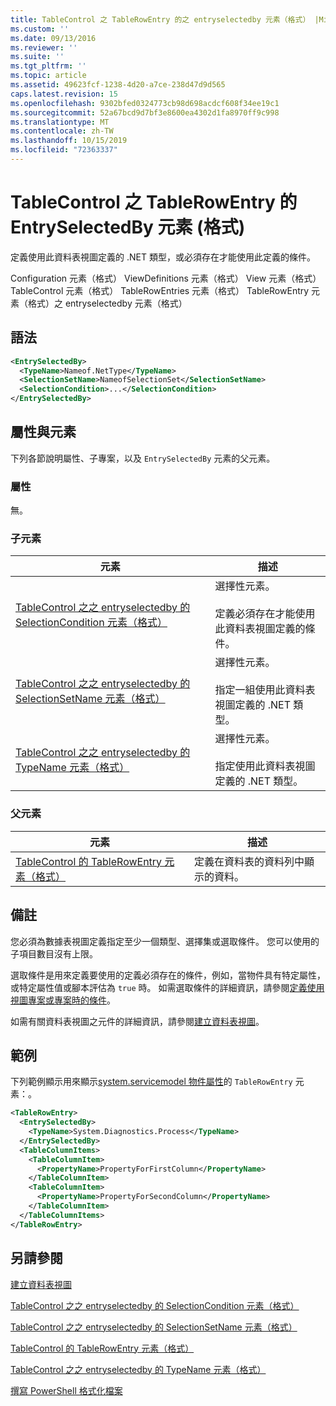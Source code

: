 ```yaml
---
title: TableControl 之 TableRowEntry 的之 entryselectedby 元素（格式） |Microsoft Docs
ms.custom: ''
ms.date: 09/13/2016
ms.reviewer: ''
ms.suite: ''
ms.tgt_pltfrm: ''
ms.topic: article
ms.assetid: 49623fcf-1238-4d20-a7ce-238d47d9d565
caps.latest.revision: 15
ms.openlocfilehash: 9302bfed0324773cb98d698acdcf608f34ee19c1
ms.sourcegitcommit: 52a67bcd9d7bf3e8600ea4302d1fa8970ff9c998
ms.translationtype: MT
ms.contentlocale: zh-TW
ms.lasthandoff: 10/15/2019
ms.locfileid: "72363337"
---
```

# <a name="entryselectedby-element-for-tablerowentry--for-tablecontrol-format"></a>TableControl 之 TableRowEntry 的 EntrySelectedBy 元素 (格式)

定義使用此資料表視圖定義的 .NET 類型，或必須存在才能使用此定義的條件。

Configuration 元素（格式） ViewDefinitions 元素（格式） View 元素（格式） TableControl 元素（格式） TableRowEntries 元素（格式） TableRowEntry 元素（格式）之 entryselectedby 元素（格式）

## <a name="syntax"></a>語法

```xml
<EntrySelectedBy>
  <TypeName>Nameof.NetType</TypeName>
  <SelectionSetName>NameofSelectionSet</SelectionSetName>
  <SelectionCondition>...</SelectionCondition>
</EntrySelectedBy>
```

## <a name="attributes-and-elements"></a>屬性與元素

下列各節說明屬性、子專案，以及 `EntrySelectedBy` 元素的父元素。

### <a name="attributes"></a>屬性

無。

### <a name="child-elements"></a>子元素

|元素|描述|
|-------------|-----------------|
|[TableControl 之之 entryselectedby 的 SelectionCondition 元素（格式）](./selectioncondition-element-for-entryselectedby-for-tablecontrol-format.md)|選擇性元素。<br /><br /> 定義必須存在才能使用此資料表視圖定義的條件。|
|[TableControl 之之 entryselectedby 的 SelectionSetName 元素（格式）](./selectionsetname-element-for-entryselectedby-for-tablecontrol-format.md)|選擇性元素。<br /><br /> 指定一組使用此資料表視圖定義的 .NET 類型。|
|[TableControl 之之 entryselectedby 的 TypeName 元素（格式）](./typename-element-for-entryselectedby-for-tablecontrol-format.md)|選擇性元素。<br /><br /> 指定使用此資料表視圖定義的 .NET 類型。|

### <a name="parent-elements"></a>父元素

|元素|描述|
|-------------|-----------------|
|[TableControl 的 TableRowEntry 元素（格式）](./tablerowentry-element-for-tablerowentries-for-tablecontrol-format.md)|定義在資料表的資料列中顯示的資料。|

## <a name="remarks"></a>備註

您必須為數據表視圖定義指定至少一個類型、選擇集或選取條件。 您可以使用的子項目數目沒有上限。

選取條件是用來定義要使用的定義必須存在的條件，例如，當物件具有特定屬性，或特定屬性值或腳本評估為 `true` 時。 如需選取條件的詳細資訊，請參閱[定義使用視圖專案或專案時的條件](./defining-conditions-for-displaying-data.md)。

如需有關資料表視圖之元件的詳細資訊，請參閱[建立資料表視圖](./creating-a-table-view.md)。

## <a name="example"></a>範例

下列範例顯示用來顯示[system.servicemodel 物件屬性](/dotnet/api/System.Diagnostics.Process)的 `TableRowEntry` 元素：。

```xml
<TableRowEntry>
  <EntrySelectedBy>
    <TypeName>System.Diagnostics.Process</TypeName>
  </EntrySelectedBy>
  <TableColumnItems>
    <TableColumnItem>
      <PropertyName>PropertyForFirstColumn</PropertyName>
    </TableColumnItem>
    <TableColumnItem>
      <PropertyName>PropertyForSecondColumn</PropertyName>
    </TableColumnItem>
  </TableColumnItems>
</TableRowEntry>
```

## <a name="see-also"></a>另請參閱

[建立資料表視圖](./creating-a-table-view.md)

[TableControl 之之 entryselectedby 的 SelectionCondition 元素（格式）](./selectioncondition-element-for-entryselectedby-for-tablecontrol-format.md)

[TableControl 之之 entryselectedby 的 SelectionSetName 元素（格式）](./selectionsetname-element-for-entryselectedby-for-tablecontrol-format.md)

[TableControl 的 TableRowEntry 元素（格式）](./tablerowentry-element-for-tablerowentries-for-tablecontrol-format.md)

[TableControl 之之 entryselectedby 的 TypeName 元素（格式）](./typename-element-for-entryselectedby-for-tablecontrol-format.md)

[撰寫 PowerShell 格式化檔案](./writing-a-powershell-formatting-file.md)
